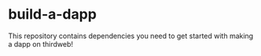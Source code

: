 # build-a-dapp
This repository contains dependencies you need to get started with making a dapp on thirdweb!
